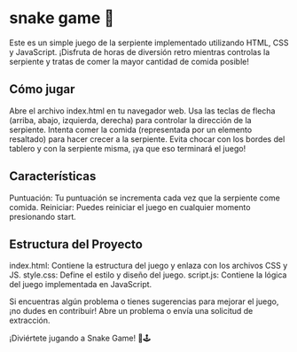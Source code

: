 # snake game 🐍
Este es un simple juego de la serpiente implementado utilizando HTML, CSS y JavaScript. ¡Disfruta de horas de diversión retro mientras controlas la serpiente y tratas de comer la mayor cantidad de comida posible!

## Cómo jugar
  Abre el archivo index.html en tu navegador web.
  Usa las teclas de flecha (arriba, abajo, izquierda, derecha) para controlar la dirección de la serpiente.
  Intenta comer la comida (representada por un elemento resaltado) para hacer crecer a la serpiente.
  Evita chocar con los bordes del tablero y con la serpiente misma, ¡ya que eso terminará el juego!

## Características
  Puntuación: Tu puntuación se incrementa cada vez que la serpiente come comida.
 Reiniciar: Puedes reiniciar el juego en cualquier momento presionando start.

## Estructura del Proyecto
  index.html: Contiene la estructura del juego y enlaza con los archivos CSS y JS.
  style.css: Define el estilo y diseño del juego.
  script.js: Contiene la lógica del juego implementada en JavaScript.

  Si encuentras algún problema o tienes sugerencias para mejorar el juego, ¡no dudes en contribuir! Abre un problema o envía una solicitud de extracción.

¡Diviértete jugando a Snake Game! 🐍🕹️
